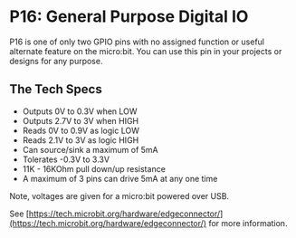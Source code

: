 # P16: General Purpose Digital IO

P16 is one of only two GPIO pins with no assigned function or useful alternate feature on the micro:bit. You can use this pin in your projects or designs for any purpose.

## The Tech Specs

* Outputs 0V to 0.3V when LOW
* Outputs 2.7V to 3V when HIGH
* Reads 0V to 0.9V as logic LOW
* Reads 2.1V to 3V as logic HIGH
* Can source/sink a maximum of 5mA
* Tolerates -0.3V to 3.3V
* 11K - 16KOhm pull down/up resistance
* A maximum of 3 pins can drive 5mA at any one time

Note, voltages are given for a micro:bit powered over USB.

See [https://tech.microbit.org/hardware/edgeconnector/](https://tech.microbit.org/hardware/edgeconnector/) for more information.